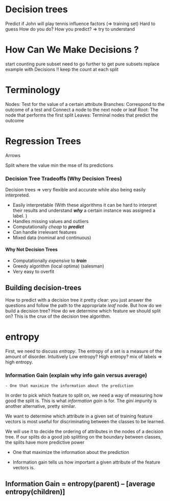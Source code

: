 # Decision trees

Predict if John will play tennis
influence factors (=> training set)
Hard to guess
How do you do? How you predict?
=> try to understand


# How Can We Make Decisions ?
start counting
pure subset
need to go further to get pure subsets
replace example with Decisions
!! keep the count at each split

# Terminology
Nodes: Test for the value of a certain attribute
Branches: Correspond to the outcome of a test and Connect a node to the next node or leaf
Root: The node that performs the first split
Leaves: Terminal nodes that predict the outcome


# Regression Trees

Arrows

Split where the value min the mse of  its predictions


### Decision Tree Tradeoffs (Why Decision Trees)

Decision trees => very flexible and accurate while also being easily interpreted.
* Easily interpretable (With these algorithms it can be hard to interpret their results and understand ___why___ a certain instance was assigned a label. )
* Handles missing values and outliers
* Computationally _cheap_ to ___predict___
* Can handle irrelevant features
* Mixed data (nominal and continuous)

#### Why Not Decision Trees

* Computationally _expensive_ to ___train___
* Greedy algorithm (local optima) (salesman)
* Very easy to overfit

## Building decision-trees
How to predict with a decision tree it pretty clear: you just answer the questions and follow the path to the appropriate *leaf* node.
But how do we build a decision tree? How do we determine which feature we should split on? This is the crux of the decision tree algorithm.

# entropy
First, we need to discuss *entropy*. The entropy of a set is a measure of the amount of disorder. Intuitively
Low entropy?
High entropy? mix of labels => high entropy.


### Information Gain (explain why info gain versus average)
    - One that maximize the information about the prediction
In order to pick which feature to split on, we need a way of measuring how good the split is. This is what *information gain* is for. The *gini impurity* is another alternative, pretty similar.

We want to determine which attribute in a given set of training feature vectors is most useful for discriminating between the classes to be learned.

We will use it to decide the ordering of attributes in the nodes of a decision tree.
If our splits do a good job splitting on the boundary between classes, the splits have more predictive power

- One that maximize the information about the prediction

- Information gain tells us how important a given attribute of the feature vectors is.

## Information Gain = entropy(parent) – [average entropy(children)]
